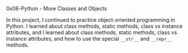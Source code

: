 0x08-Python - More Classes and Objects

In this project, I continued to practice object-oriented programming in Python.
I learned about class methods, static methods, class vs instance attributes, and 
I learned about class methods, static methods, class vs instance attributes, and
how to use the special `__str__` and `__repr__` methods.

